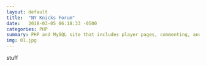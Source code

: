 ```yaml
---
layout: default
title:  "NY Knicks Forum"
date:   2018-03-05 06:18:33 -0500
categories: PHP
summary: PHP and MySQL site that includes player pages, commenting, and player stats.
img: 01.jpg
---
```

stuff